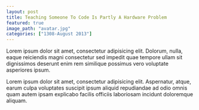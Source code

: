 ```yaml
---
layout: post
title: Teaching Someone To Code Is Partly A Hardware Problem
featured: true
image_path: "avatar.jpg"
categories: ["1308-August 2013"]
---
```


Lorem ipsum dolor sit amet, consectetur adipisicing elit. Dolorum, nulla, eaque reiciendis magni consectetur sed impedit quae tempore ullam sit dignissimos deserunt enim rem similique possimus vero voluptate asperiores ipsum.

Lorem ipsum dolor sit amet, consectetur adipisicing elit. Aspernatur, atque, earum culpa voluptates suscipit ipsum aliquid repudiandae ad odio omnis quam autem ipsam explicabo facilis officiis laboriosam incidunt doloremque aliquam.
